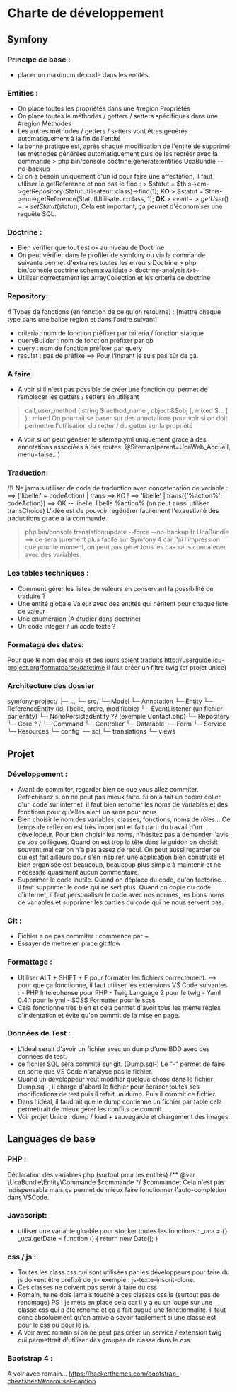 Charte de développement
=======================


Symfony
-------

### Principe de base : 
* placer un maximum de code dans les entités.

### Entities : 
* On place toutes les propriétés dans une #region Propriétés
* On place toutes le méthodes / getters / setters spécifiques dans une #region Méthodes
* Les autres méthodes / getters / setters vont êtres générés automatiquement à la fin de l'entité
* la bonne pratique est, après chaque modification de l'entité de supprimé les méthodes générées automatiquement puis de les recréer avec la commande 
      > php bin/console doctrine:generate:entities UcaBundle --no-backup
* Si on a besoin uniquement d'un id pour faire une affectation, il faut utiliser le getReference et non pas le find : 
      > $statut = $this->em->getRepository(StatutUtilisateur::class)->find(1); **KO**
      > $statut = $this->em->getReference(StatutUtilisateur::class, 1); **OK**
      > $event->getUser()->setStatut($statut);
  Cela est important, ça permet d'économiser une requête SQL.

### Doctrine :
* Bien verifier que tout est ok au niveau de Doctrine
* On peut vérifier dans le profiler de symfony ou via la commande suivante permet d'extraires toutes les erreurs Doctrine
      > php bin/console doctrine:schema:validate > doctrine-analysis.txt~
* Utiliser correctement les arrayCollection et les criteria de doctrine

### Repository:
4 Types de fonctions (en fonction de ce qu'on retourne) : [mettre chaque type dans une balise region et dans l'ordre suivant]
* criteria : nom de fonction préfixer par criteria / fonction statique
* queryBuilder : nom de fonction préfixer par qb 
* query : nom de fonction préfixer par query 
* resulat : pas de préfixe
==> Pour l'instant je suis pas sûr de ça.

### A faire
* A voir si il n'est pas possible de créer une fonction qui permet de remplacer les getters / setters en utilisant
>  call_user_method ( string $method_name , object &$obj [, mixed $... ] ) : mixed
On pourrait se baser sur des annotations pour voir si on doit permettre l'utilisation du setter / du getter sur la propriété
* A voir si on peut générer le sitemap.yml uniquement grace à des annotations associées à des routes. @Sitemap(parent=UcaWeb_Accueil, menu=false...)

### Traduction:
 /!\ Ne jamais utiliser de code de traduction avec concatenation de variable : 
      ==> ('libelle.' ~ codeAction) | trans ==> KO !
      ==> 'libelle' | trans({'%action%': codeAction}) ==> OK -- libelle: libelle %action% (on peut aussi utiliser transChoice)
L'idée est de pouvoir regénérer facilement l'exaustivité des traductions grace à la commande : 
 > php bin/console translation:update --force --no-backup fr UcaBundle
 ==> ce sera surement plus facile sur Symfony 4 car j'ai l'impression que pour le moment, on peut pas gérer tous les cas sans concatener avec des variables.

### Les tables techniques :
 - Comment gérer les listes de valeurs en conservant la possibilité de traduire ?
 - Une entité globale Valeur avec des entités qui héritent pour chaque liste de valeur
 - Une enuméraion (A étudier dans doctrine)
 - Un code integer / un code texte ?

### Formatage des dates:
Pour que le nom des mois et des jours soient traduits
http://userguide.icu-project.org/formatparse/datetime
Il faut créer un filtre twig (cf projet unice)

### Architecture des dossier
symfony-project/
├─ ...
└─ src/
   └─ Model
      └─ Annotation
      └─ Entity
      └─ ReferenceEntity (id, libelle, ordre, modifiable)
      └─ EventListener (un fichier par entity)
      └─ NonePersistedEntity ?? (exemple Contact.php)
      └─ Repository
   └─ Core ? / 
      └─ Command
      └─ Controller
      └─ Datatable
      └─ Form
      └─ Service
   └─ Resources
      └─ config
      └─ sql
      └─ translations
      └─ views


Projet
------

### Développement : 
* Avant de commiter, regarder bien ce que vous allez commiter. 
  Refechissez si on ne peut pas mieux faire.
  Si on a fait un copier coller d'un code sur internet, il faut bien renomer les noms de variables et des fonctions pour qu'elles aient un sens pour nous.
* Bien choisir le nom des variables, classes, fonctions, noms de rôles... Ce temps de reflexion est très important et fait parti du travail d'un dévellopeur.
  Pour bien choisir les noms, n'hésitez pas à demander l'avis de vos collègues. Quand on est trop la tête dans le guidon on choisit souvent mal car on n'a pas assez de recul. 
  On peut aussi regarder ce qui est fait ailleurs pour s'en inspirer.
  une application bien construite et bien organisée est beaucoup, beaucoup plus simple à maintenir et ne nécessite quasiment aucun commentaire.
* Supprimer le code inutile. Quand on déplace du code, qu'on factorise... il faut supprimer le code qui ne sert plus.
  Quand on copie du code d'internet, il faut personaliser le code avec nos normes, les bons noms de variables et supprimer les parties du code qui ne nous servent pas.

### Git : 
* Fichier a ne pas commiter : commence par ~
* Essayer de mettre en place git flow

### Formattage :
* Utiliser ALT + SHIFT + F pour formater les fichiers correctement. 
--> pour que ça fonctionne, il faut utiliser les extensions VS Code suivantes :
      - PHP Intelephense pour PHP
      - Twig Language 2 pour le twig
      - Yaml 0.4.1 pour le yml
      - SCSS Formatter pour le scss
* Cela fonctionne très bien et cela permet d'avoir tous les même règles d'indentation et évite qu'on commit de la mise en page.

### Données de Test : 
* L'idéal serait d'avoir un fichier avec un dump d'une BDD avec des données de test.
* ce fichier SQL sera commité sur git. (Dump.sql-) Le "-" permet de faire en sorte que VS Code n'analyse pas le fichier.
* Quand un développeur veut modifier quelque chose dans le fichier Dump.sql-, il charge d'abord le fichier pour écraser toutes ses modifications de test puis il refait un dump. Puis il commit ce fichier.
* Dans l'idéal, il faudrait que le dump contienne un fichier par table cela permettrait de mieux gérer les conflits de commit.
* Voir projet Unice : dump / load + sauvegarde et chargement des images.


Languages de base
-----------------

### PHP :
Déclaration des variables php (surtout pour les entités)
      /** @var \UcaBundle\Entity\Commande $commande */
      $commande;
Cela n'est pas indispensable mais ça permet de mieux faire fonctionner l'auto-complétion dans VSCode.

### Javascript: 
* utiliser une variable gloable pour stocker toutes les fonctions :
      _uca = {}
      _uca.getDate = function () { return new Date(); }

### css / js : 
* Toutes les class css qui sont utilisées par les développeurs pour faire du js doivent être préfixé de js-
exemple : js-texte-inscrit-clone.
* Ces classes ne doivent pas servir à faire du css
* Romain, tu ne dois jamais touché a ces classes css la (surtout pas de renomage)
PS : je mets en place cela car il y a eu un loupé sur une classe css qui a été renomé et ça a fait bugué une fonctionnalité.
Il faut donc absoluement qu'on arrive a savoir facilement si une classe est pour le css ou pour le js.
* A voir avec romain si on ne peut pas créer un service / extension twig qui permettrait d'utiliser des groupes de classe dans le css.

### Bootstrap 4 :
A voir avec romain...
https://hackerthemes.com/bootstrap-cheatsheet/#carousel-caption


